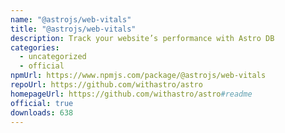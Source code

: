 ```yaml
---
name: "@astrojs/web-vitals"
title: "@astrojs/web-vitals"
description: Track your website’s performance with Astro DB
categories:
  - uncategorized
  - official
npmUrl: https://www.npmjs.com/package/@astrojs/web-vitals
repoUrl: https://github.com/withastro/astro
homepageUrl: https://github.com/withastro/astro#readme
official: true
downloads: 638
---
```

